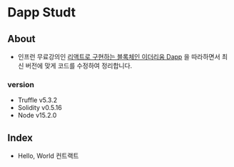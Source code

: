 # Dapp Studt

## About

- 인프런 무료강의인 [리액트로 구현하는 블록체인 이더리움 Dapp](https://www.inflearn.com/course/dapp) 을 따라하면서 최신 버전에 맞게 코드를 수정하여 정리합니다.

### version

- Truffle v5.3.2
- Solidity v0.5.16
- Node v15.2.0

## Index

- Hello, World 컨트랙트
